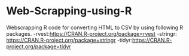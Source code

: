 # Web-Scrapping-using-R
Webscrapping R code for converting HTML to CSV by using following R packages.
-rvest:https://CRAN.R-project.org/package=rvest
-stringr: https://CRAN.R-project.org/package=stringr 
-tidyr:https://CRAN.R-project.org/package=tidyr 
